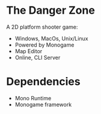 # The Danger Zone

A 2D platform shooter game:
- Windows, MacOs, Unix/Linux
- Powered by Monogame
- Map Editor
- Online, CLI Server

# Dependencies
- Mono Runtime
- Monogame framework
